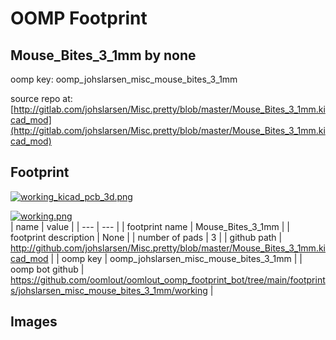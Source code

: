 # OOMP Footprint  
## Mouse_Bites_3_1mm  by none  
  
oomp key: oomp_johslarsen_misc_mouse_bites_3_1mm  
  
source repo at: [http://gitlab.com/johslarsen/Misc.pretty/blob/master/Mouse_Bites_3_1mm.kicad_mod](http://gitlab.com/johslarsen/Misc.pretty/blob/master/Mouse_Bites_3_1mm.kicad_mod)  
## Footprint  
  
[![working_kicad_pcb_3d.png](working_kicad_pcb_3d_600.png)](working_kicad_pcb_3d.png)  
  
[![working.png](working_600.png)](working.png)  
| name | value | 
| --- | --- | 
| footprint name | Mouse_Bites_3_1mm | 
| footprint description | None | 
| number of pads | 3 | 
| github path | http://github.com/johslarsen/Misc.pretty/blob/master/Mouse_Bites_3_1mm.kicad_mod | 
| oomp key | oomp_johslarsen_misc_mouse_bites_3_1mm | 
| oomp bot github | https://github.com/oomlout/oomlout_oomp_footprint_bot/tree/main/footprints/johslarsen_misc_mouse_bites_3_1mm/working | 
## Images  
